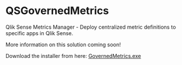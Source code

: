 # QSGovernedMetrics
Qlik Sense Metrics Manager - Deploy centralized metric definitions to specific apps in Qlik Sense.

More information on this solution coming soon!

Download the installer from here: [GovernedMetrics.exe](https://github.com/eapowertools/QSGovernedMetrics/releases/download/RC4/GovernedMetrics.exe)
